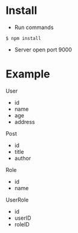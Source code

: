 # Install
* Run commands
```
$ npm install
```
* Server open port 9000

# Example
User
* id
* name
* age
* address

Post
* id
* title
* author

Role
* id
* name

UserRole
* id
* userID
* roleID